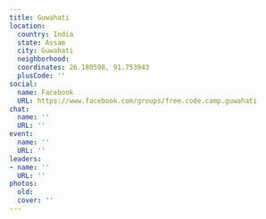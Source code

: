 ```yaml
---
title: Guwahati
location:
  country: India
  state: Assam
  city: Guwahati
  neighborhood: 
  coordinates: 26.180598, 91.753943
  plusCode: ''
social:
  name: Facebook
  URL: https://www.facebook.com/groups/free.code.camp.guwahati
chat:
  name: ''
  URL: ''
event:
  name: ''
  URL: ''
leaders:
- name: ''
  URL: ''
photos:
  old: 
  cover: ''
---
```

